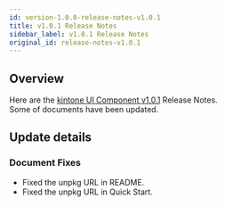 ```yaml
---
id: version-1.0.0-release-notes-v1.0.1
title: v1.0.1 Release Notes
sidebar_label: v1.0.1 Release Notes
original_id: release-notes-v1.0.1
---
```


## Overview

Here are the [kintone UI Component v1.0.1](https://github.com/kintone-labs/kintone-ui-component/releases/tag/v1.0.1) Release Notes.<br>
Some of documents have been updated.

## Update details
### Document Fixes
- Fixed the unpkg URL in README.
- Fixed the unpkg URL in Quick Start.
